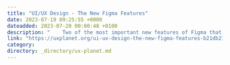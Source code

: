 ```yaml
---
title: "UI/UX Design - The New Figma Features"
date: 2023-07-19 09:25:55 +0000
dateadded: 2023-07-20 00:00:48 +0100
description: "    Two of the most important new features of Figma that you should be paying attention to.  Continue reading on UX Planet »  "
link: "https://uxplanet.org/ui-ux-design-the-new-figma-features-b21db21cbc8c?source=rss----819cc2aaeee0---4"
category:
directory: _directory/ux-planet.md
---
```

